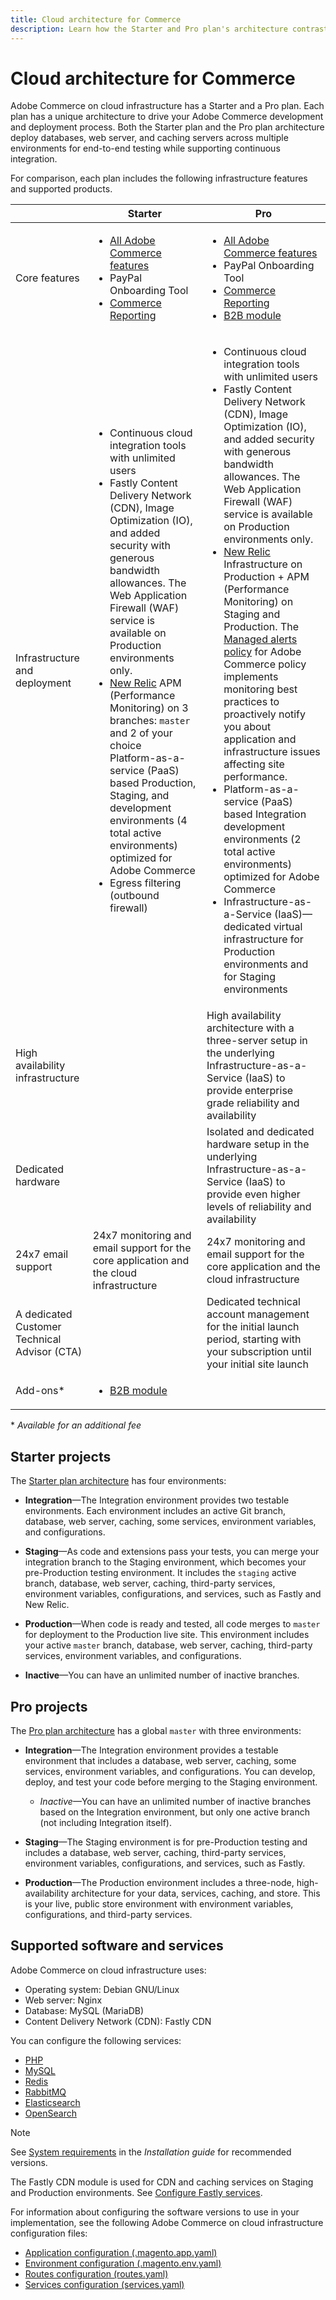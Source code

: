```yaml
---
title: Cloud architecture for Commerce
description: Learn how the Starter and Pro plan's architecture contrast for Commerce Cloud. 
---
```


# Cloud architecture for Commerce

Adobe Commerce on cloud infrastructure has a Starter and a Pro plan. Each plan has a unique architecture to drive your Adobe Commerce development and deployment process. Both the Starter plan and the Pro plan architecture deploy databases, web server, and caching servers across multiple environments for end-to-end testing while supporting continuous integration.

For comparison, each plan includes the following infrastructure features and supported products.

|          | Starter             | Pro                |
| -------- | --------------------| ------------------ |
| Core features | <ul><li>[All Adobe Commerce features](https://experienceleague.adobe.com/docs/commerce-operations/release/features.html)</li><li>PayPal Onboarding Tool</li><li>[Commerce Reporting](https://business.adobe.com/products/magento/business-intelligence.html?_ga=2.85288604.442698376.1665067470-1322106587.1655147209)</li></ul> | <ul><li>[All Adobe Commerce features](https://experienceleague.adobe.com/docs/commerce-operations/release/features.html)</li><li>PayPal Onboarding Tool</li><li>[Commerce Reporting](https://business.adobe.com/products/magento/business-intelligence.html?_ga=2.85288604.442698376.1665067470-1322106587.1655147209)</li><li>[B2B module](https://business.adobe.com/products/magento/b2b-ecommerce.html?_ga=2.105948422.442698376.1665067470-1322106587.1655147209)</li></ul> |
| Infrastructure and deployment | <ul><li>Continuous cloud integration tools with unlimited users</li><li>Fastly Content Delivery Network (CDN), Image Optimization (IO), and added security with generous bandwidth allowances. The Web Application Firewall (WAF) service is available on Production environments only.</li><li>[New Relic](../monitor/new-relic.md) APM (Performance Monitoring) on 3 branches: `master` and 2 of your choice<br>Platform-as-a-service (PaaS) based Production, Staging, and development environments (4 total active environments) optimized for Adobe Commerce</li><li>Egress filtering (outbound firewall)</li></ul> | <ul><li>Continuous cloud integration tools with unlimited users</li><li>Fastly Content Delivery Network (CDN), Image Optimization (IO), and added security with generous bandwidth allowances. The Web Application Firewall (WAF) service is available on Production environments only.</li><li>[New Relic](../monitor/new-relic.md) Infrastructure on Production + APM (Performance Monitoring) on Staging and Production. The [Managed alerts policy](../monitor/new-relic.md#monitor-performance-with-managed-alerts) for Adobe Commerce policy implements monitoring best practices to proactively notify you about application and infrastructure issues affecting site performance.</li><li>Platform-as-a-service (PaaS) based Integration development environments (2 total active environments) optimized for Adobe Commerce</li><li>Infrastructure-as-a-Service (IaaS)—dedicated virtual infrastructure for Production environments and for Staging environments</li></ul> |
| High availability infrastructure | | High availability architecture with a three-server setup in the underlying Infrastructure-as-a-Service (IaaS) to provide enterprise grade reliability and availability |
| Dedicated hardware | | Isolated and dedicated hardware setup in the underlying Infrastructure-as-a-Service (IaaS) to provide even higher levels of reliability and availability |
| 24x7 email support | 24x7 monitoring and email support for the core application and the cloud infrastructure | 24x7 monitoring and email support for the core application and the cloud infrastructure |
| A dedicated Customer Technical Advisor (CTA) | | Dedicated technical account management for the initial launch period, starting with your subscription until your initial site launch |
| Add-ons\*| <ul><li>[B2B module](https://business.adobe.com/products/magento/b2b-ecommerce.html)</li></ul> |

\* _Available for an additional fee_

## Starter projects

The [Starter plan architecture](starter-architecture.md) has four environments:

-  **Integration**—The Integration environment provides two testable environments. Each environment includes an active Git branch, database, web server, caching, some services, environment variables, and configurations.

-  **Staging**—As code and extensions pass your tests, you can merge your integration branch to the Staging environment, which becomes your pre-Production testing environment. It includes the `staging` active branch, database, web server, caching, third-party services, environment variables, configurations, and services, such as Fastly and New Relic.

-  **Production**—When code is ready and tested, all code merges to `master` for deployment to the Production live site. This environment includes your active `master` branch, database, web server, caching, third-party services, environment variables, and configurations.

-  **Inactive**—You can have an unlimited number of inactive branches.

## Pro projects

The [Pro plan architecture](pro-architecture.md) has a global `master` with three environments:

-  **Integration**—The Integration environment provides a testable environment that includes a database, web server, caching, some services, environment variables, and configurations. You can develop, deploy, and test your code before merging to the Staging environment.

    - _Inactive_—You can have an unlimited number of inactive branches based on the Integration environment, but only one active branch (not including Integration itself).

-  **Staging**—The Staging environment is for pre-Production testing and includes a database, web server, caching, third-party services, environment variables, configurations, and services, such as Fastly.

-  **Production**—The Production environment includes a three-node, high-availability architecture for your data, services, caching, and store. This is your live, public store environment with environment variables, configurations, and third-party services.

## Supported software and services

Adobe Commerce on cloud infrastructure uses:

- Operating system: Debian GNU/Linux
- Web server: Nginx
- Database: MySQL (MariaDB)
- Content Delivery Network (CDN): Fastly CDN

You can configure the following services:

- [PHP](../application/php-settings.md)
- [MySQL](../services/mysql.md)
- [Redis](../services/redis.md)
- [RabbitMQ](../services/rabbitmq.md)
- [Elasticsearch](../services/elasticsearch.md)
- [OpenSearch](../services/opensearch.md)

>[!NOTE]
>
>See [System requirements](https://experienceleague.adobe.com/docs/commerce-operations/installation-guide/system-requirements.html) in the _Installation guide_ for recommended versions.

The Fastly CDN module is used for CDN and caching services on Staging and Production environments. See [Configure Fastly services](https://devdocs.magento.com/cloud/cdn/cloud-fastly.html).

For information about configuring the software versions to use in your implementation, see the following Adobe Commerce on cloud infrastructure configuration files:

- [Application configuration (.magento.app.yaml)](../application/configure-app-yaml.md)
- [Environment configuration (.magento.env.yaml)](../environment/configure-env-yaml.md)
- [Routes configuration (routes.yaml)](../routes/routes-yaml.md)
- [Services configuration (services.yaml)](../services/services-yaml.md)

